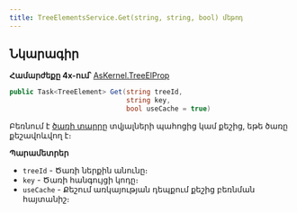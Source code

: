 ```yaml
---
title: TreeElementsService.Get(string, string, bool) մեթոդ  
---
```


## Նկարագիր

**Համարժեքը 4x-ում՝** [AsKernel.TreeElProp](https://armsoft.github.io/as4x-docs/HTM/ProgrGuide/Functions/Functions/DocumentsCirculation/TreeElProp.html)

```c#
public Task<TreeElement> Get(string treeId, 
                             string key, 
                             bool useCache = true)
```

Բեռնում է [ծառի տարրը](../../types/TreeElement.md) տվյալների պահոցից կամ քեշից, եթե ծառը քեշավոևվող է։

**Պարամետրեր**

* `treeId` - Ծառի ներքին անունը։
* `key` - Ծառի հանգույցի կոդը։
* `useCache` - Քեշում առկայության դեպքում քեշից բեռնման հայտանիշ։
